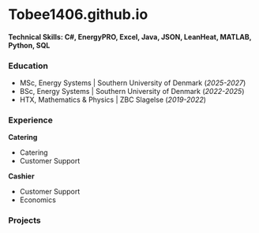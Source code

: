 # Tobee1406.github.io

#### Technical Skills: C#, EnergyPRO, Excel, Java, JSON, LeanHeat, MATLAB, Python, SQL

### Education
- MSc, Energy Systems | Southern University of Denmark (_2025-2027_)
- BSc, Energy Systems | Southern University of Denmark (_2022-2025_)
- HTX, Mathematics & Physics | ZBC Slagelse (_2019-2022_)

### Experience
**Catering**
- Catering
- Customer Support

**Cashier**
- Customer Support
- Economics

### Projects
